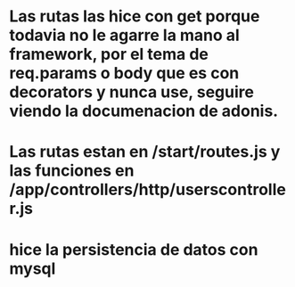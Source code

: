 # Las rutas las hice con get porque todavia no le agarre la mano al framework, por el tema de req.params o body que es con decorators y nunca use, seguire viendo la documenacion de adonis.

# Las rutas estan en /start/routes.js y las funciones en /app/controllers/http/userscontroller.js

# hice la persistencia de datos con mysql